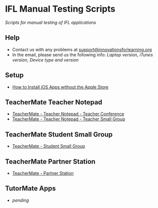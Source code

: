 # IFL Manual Testing Scripts

*Scripts for manual testing of IFL applications*

## Help

* Contact us with any problems at <support@innovationsforlearning.org>
* In the email, please send us the following info: *Laptop version, iTunes version, Device type and version*

## Setup

* [How to Install iOS Apps without the Apple Store](https://github.com/innovationsforlearning/manual-testing-scripts/blob/master/how_to_install_teachermate_apps.md)

## TeacherMate Teacher Notepad

* [TeacherMate - Teacher Notepad - Teacher Conference](https://github.com/innovationsforlearning/manual-testing-scripts/blob/master/teachermate-teacher_notepad-teacher_conference_testing_scripts.md)
* [TeacherMate - Teacher Notepad - Teacher Small Group](https://github.com/innovationsforlearning/manual-testing-scripts/blob/master/teacher_notepad-teacher_small_group_testing_scripts.md)

## TeacherMate Student Small Group

* [TeacherMate - Student Small Group](https://github.com/innovationsforlearning/manual-testing-scripts/blob/master/teachermate-student_small_group.md)

## TeacherMate Partner Station

* [TeacherMate - Partner Station](https://github.com/innovationsforlearning/manual-testing-scripts/blob/master/teachermate-partnerstation_testing_scripts.md)

## TutorMate Apps

* *pending*
